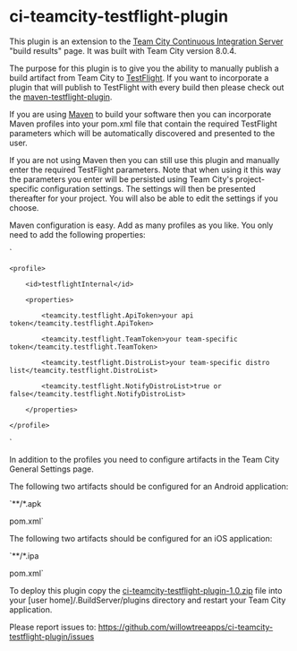 ci-teamcity-testflight-plugin
=============================

This plugin is an extension to the <a href="http://www.jetbrains.com/teamcity/">Team City Continuous Integration Server</a> "build results" page.  It was built with Team City version 8.0.4.

The purpose for this plugin is to give you the ability to manually publish a build artifact from Team City to <a href="https://testflightapp.com">TestFlight</a>.  If you want to incorporate a plugin that will publish to TestFlight with every build then please check out the <a href="http://willowtreeapps.github.io/maven-testflight-plugin/index.html">maven-testflight-plugin</a>.

If you are using <a href="http://maven.apache.org/">Maven</a> to build your software then you can incorporate Maven profiles into your pom.xml file that contain the required TestFlight parameters which will be automatically discovered and presented to the user.

If you are not using Maven then you can still use this plugin and manually enter the required TestFlight parameters.  Note that when using it this way the parameters you enter will be persisted using Team City's project-specific configuration settings.  The settings will then be presented thereafter for your project.  You will also be able to edit the settings if you choose.

Maven configuration is easy.  Add as many profiles as you like.  You only need to add the following properties:

`<profiles>

    <profile>

        <id>testflightInternal</id>

        <properties>

            <teamcity.testflight.ApiToken>your api token</teamcity.testflight.ApiToken>

            <teamcity.testflight.TeamToken>your team-specific token</teamcity.testflight.TeamToken>

            <teamcity.testflight.DistroList>your team-specific distro list</teamcity.testflight.DistroList>

            <teamcity.testflight.NotifyDistroList>true or false</teamcity.testflight.NotifyDistroList>

        </properties>

    </profile>

</profile>`

In addition to the profiles you need to configure artifacts in the Team City General Settings page.

The following two artifacts should be configured for an Android application:

`**/*.apk

pom.xml`

The following two artifacts should be configured for an iOS application:

`**/*.ipa

pom.xml`

To deploy this plugin copy the <a href="https://github.com/willowtreeapps/ci-teamcity-testflight-plugin/raw/master/release/ci-teamcity-testflight-plugin-1.0.zip">ci-teamcity-testflight-plugin-1.0.zip</a> file into your [user home]/.BuildServer/plugins directory and restart your Team City application.

Please report issues to:  https://github.com/willowtreeapps/ci-teamcity-testflight-plugin/issues